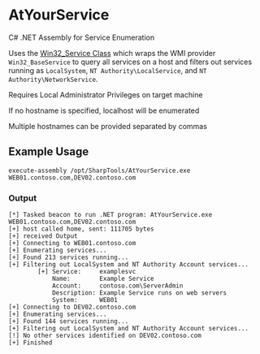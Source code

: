 # AtYourService
C# .NET Assembly for Service Enumeration 

Uses the [Win32_Service Class](https://docs.microsoft.com/en-us/windows/win32/cimwin32prov/win32-service) which wraps the WMI provider `Win32_BaseService` to query all services on a host and filters out services running as `LocalSystem`, `NT Authority\LocalService`, and `NT Authority\NetworkService`.

Requires Local Administrator Privileges on target machine

If no hostname is specified, localhost will be enumerated

Multiple hostnames can be provided separated by commas

## Example Usage
```
execute-assembly /opt/SharpTools/AtYourService.exe WEB01.contoso.com,DEV02.contoso.com
```
### Output
```
[*] Tasked beacon to run .NET program: AtYourService.exe WEB01.contoso.com,DEV02.contoso.com
[+] host called home, sent: 111705 bytes
[+] received Output
[+] Connecting to WEB01.contoso.com
[+] Enumerating services...
[+] Found 213 services running...
[+] Filtering out LocalSystem and NT Authority Account services...
        [+] Service:     examplesvc
            Name:        Example Service
            Account:     contoso.com\ServerAdmin
            Description: Example Service runs on web servers
            System:      WEB01
[+] Connecting to DEV02.contoso.com
[+] Enumerating services...
[+] Found 144 services running...
[+] Filtering out LocalSystem and NT Authority Account services...
[!] No other services identified on DEV02.contoso.com
[+] Finished
```
